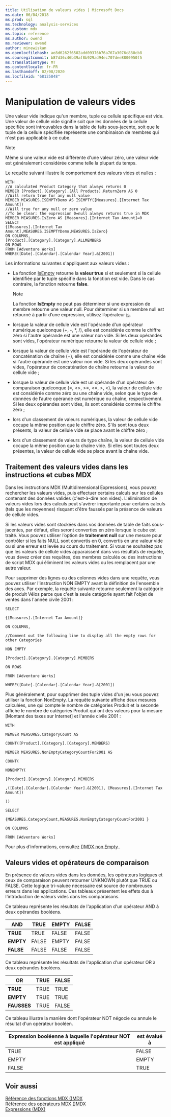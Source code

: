 ```yaml
---
title: Utilisation de valeurs vides | Microsoft Docs
ms.date: 06/04/2018
ms.prod: sql
ms.technology: analysis-services
ms.custom: mdx
ms.topic: reference
ms.author: owend
ms.reviewer: owend
author: minewiskan
ms.openlocfilehash: ae8d6262f6502add09376b76a767a3076c830cb8
ms.sourcegitcommit: b87d36c46b39af8b929ad94ec707dee8800950f5
ms.translationtype: MT
ms.contentlocale: fr-FR
ms.lasthandoff: 02/08/2020
ms.locfileid: "68125848"
---
```

# <a name="working-with-empty-values"></a>Manipulation de valeurs vides


  Une valeur vide indique qu'un membre, tuple ou cellule spécifique est vide. Une valeur de cellule vide signifie soit que les données de la cellule spécifiée sont introuvables dans la table de faits sous-jacente, soit que le tuple de la cellule spécifiée représente une combinaison de membres qui n'est pas applicable à ce cube.  
  
> [!NOTE]  
>  Même si une valeur vide est différente d'une valeur zéro, une valeur vide est généralement considérée comme telle la plupart du temps.  
  
 Le requête suivant illustre le comportement des valeurs vides et nulles :  
  
```  
WITH  
//A calculated Product Category that always returns 0  
MEMBER [Product].[Category].[All Products].ReturnZero AS 0  
//Will return true for any null value  
MEMBER MEASURES.ISEMPTYDemo AS ISEMPTY([Measures].[Internet Tax Amount])  
//Will true for any null or zero value  
//To be clear: the expression 0=null always returns true in MDX  
MEMBER MEASURES.IsZero AS [Measures].[Internet Tax Amount]=0  
SELECT  
{[Measures].[Internet Tax Amount],MEASURES.ISEMPTYDemo,MEASURES.IsZero}  
ON COLUMNS,  
[Product].[Category].[Category].ALLMEMBERS  
ON ROWS  
FROM [Adventure Works]  
WHERE([Date].[Calendar].[Calendar Year].&[2001])  
```  
  
 Les informations suivantes s'appliquent aux valeurs vides :  
  
-   La fonction [IsEmpty](../mdx/isempty-mdx.md) retourne la **valeur true** si et seulement si la cellule identifiée par le tuple spécifié dans la fonction est vide. Dans le cas contraire, la fonction retourne **false**.  
  
    > [!NOTE]  
    >  La fonction **IsEmpty** ne peut pas déterminer si une expression de membre retourne une valeur null. Pour déterminer si un membre null est retourné à partir d’une expression, utilisez l’opérateur [is](../mdx/is-mdx.md).  
  
-   lorsque la valeur de cellule vide est l'opérande d'un opérateur numérique quelconque (+, -, *, /), elle est considérée comme le chiffre zéro si l'autre opérande est une valeur non vide. Si les deux opérandes sont vides, l'opérateur numérique retourne la valeur de cellule vide ;  
  
-   lorsque la valeur de cellule vide est l'opérande de l'opérateur de concaténation de chaîne (+), elle est considérée comme une chaîne vide si l'autre opérande est une valeur non vide. Si les deux opérandes sont vides, l'opérateur de concaténation de chaîne retourne la valeur de cellule vide ;  
  
-   lorsque la valeur de cellule vide est un opérande d'un opérateur de comparaison quelconque (=, <>, >=, \<=, >, <), la valeur de cellule vide est considérée comme zéro ou une chaîne vide, selon que le type de données de l’autre opérande est numérique ou chaîne, respectivement. Si les deux opérandes sont vides, ils sont considérés comme le chiffre zéro ;  
  
-   lors d'un classement de valeurs numériques, la valeur de cellule vide occupe la même position que le chiffre zéro. S'ils sont tous deux présents, la valeur de cellule vide se place avant le chiffre zéro ;  
  
-   lors d'un classement de valeurs de type chaîne, la valeur de cellule vide occupe la même position que la chaîne vide. Si elles sont toutes deux présentes, la valeur de cellule vide se place avant la chaîne vide.  
  
## <a name="dealing-with-empty-values-in-mdx-statements-and-cubes"></a>Traitement des valeurs vides dans les instructions et cubes MDX  
 Dans les instructions MDX (Multidimensional Expressions), vous pouvez rechercher les valeurs vides, puis effectuer certains calculs sur les cellules contenant des données valides (c'est-à-dire non vides). L'élimination de valeurs vides lors des calculs peut s'avérer importante pour certains calculs (tels que les moyennes) risquant d'être faussés par la présence de valeurs de cellule vides.  
  
 Si les valeurs vides sont stockées dans vos données de table de faits sous-jacentes, par défaut, elles seront converties en zéro lorsque le cube est traité. Vous pouvez utiliser l’option de **traitement null** sur une mesure pour contrôler si les faits NULL sont convertis en 0, convertis en une valeur vide ou si une erreur est levée au cours du traitement. Si vous ne souhaitez pas que les valeurs de cellule vides apparaissent dans vos résultats de requête, vous devez créer des requêtes, des membres calculés ou des instructions de script MDX qui éliminent les valeurs vides ou les remplacent par une autre valeur.  
  
 Pour supprimer des lignes ou des colonnes vides dans une requête, vous pouvez utiliser l'instruction NON EMPTY avant la définition de l'ensemble des axes. Par exemple, la requête suivante retourne seulement la catégorie de produit Vélos parce que c'est la seule catégorie ayant fait l'objet de ventes dans l'année civile 2001 :  
  
 `SELECT`  
  
 `{[Measures].[Internet Tax Amount]}`  
  
 `ON COLUMNS,`  
  
 `//Comment out the following line to display all the empty rows for other Categories`  
  
 `NON EMPTY`  
  
 `[Product].[Category].[Category].MEMBERS`  
  
 `ON ROWS`  
  
 `FROM [Adventure Works]`  
  
 `WHERE([Date].[Calendar].[Calendar Year].&[2001])`  
  
 Plus généralement, pour supprimer des tuple vides d'un jeu vous pouvez utiliser la fonction NonEmpty. La requête suivante affiche deux mesures calculées, une qui compte le nombre de catégories Produit et la seconde affiche le nombre de catégories Produit qui ont des valeurs pour la mesure [Montant des taxes sur Internet] et l'année civile 2001 :  
  
 `WITH`  
  
 `MEMBER MEASURES.CategoryCount AS`  
  
 `COUNT([Product].[Category].[Category].MEMBERS)`  
  
 `MEMBER MEASURES.NonEmptyCategoryCountFor2001 AS`  
  
 `COUNT(`  
  
 `NONEMPTY(`  
  
 `[Product].[Category].[Category].MEMBERS`  
  
 `,([Date].[Calendar].[Calendar Year].&[2001], [Measures].[Internet Tax Amount])`  
  
 `))`  
  
 `SELECT`  
  
 `{MEASURES.CategoryCount,MEASURES.NonEmptyCategoryCountFor2001 }`  
  
 `ON COLUMNS`  
  
 `FROM [Adventure Works]`  
  
 Pour plus d’informations, consultez [&#40;&#41;MDX non Empty ](../mdx/nonempty-mdx.md).  
  
## <a name="empty-values-and-comparison-operators"></a>Valeurs vides et opérateurs de comparaison  
 En présence de valeurs vides dans les données, les opérateurs logiques et ceux de comparaison peuvent retourner UNKNOWN plutôt que TRUE ou FALSE. Cette logique tri-valuée nécessaire est source de nombreuses erreurs dans les applications. Ces tableaux présentent les effets dus à l'introduction de valeurs vides dans les comparaisons.  
  
 Ce tableau représente les résultats de l'application d'un opérateur AND à deux opérandes booléens.  
  
|AND|TRUE|EMPTY|FALSE|  
|---------|----------|-----------|-----------|  
|**TRUE**|TRUE|FALSE|FALSE|  
|**EMPTY**|FALSE|EMPTY|FALSE|  
|**FALSE**|FALSE|FALSE|FALSE|  
  
 Ce tableau représente les résultats de l'application d'un opérateur OR à deux opérandes booléens.  
  
|OR|TRUE|FALSE|  
|--------|----------|-----------|  
|**TRUE**|TRUE|TRUE|  
|**EMPTY**|TRUE|TRUE|  
|**FAUSSES**|TRUE|FALSE|  
  
 Ce tableau illustre la manière dont l'opérateur NOT négocie ou annule le résultat d'un opérateur booléen.  
  
|Expression booléenne à laquelle l'opérateur NOT est appliqué|est évalué à|  
|-------------------------------------------------------------|------------------|  
|TRUE|FALSE|  
|EMPTY|EMPTY|  
|FALSE|TRUE|  
  
## <a name="see-also"></a>Voir aussi  
 [Référence des fonctions MDX &#40;&#41;MDX](../mdx/mdx-function-reference-mdx.md)   
 [Référence des opérateurs MDX &#40;&#41;MDX](../mdx/mdx-operator-reference-mdx.md)   
 [Expressions &#40;MDX&#41;](../mdx/expressions-mdx.md)  
  
  
